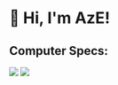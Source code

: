 # 👋 Hi, I'm AzE!

## Computer Specs:

<p>
<img src="https://img.shields.io/badge/AMD-Radeon_RX_6700_XT-ED1C24?style=for-the-badge&logo=amd&logoColor=white"/>
<img src="https://img.shields.io/badge/Intel-Core_i5_10th-0071C5?style=for-the-badge&logo=intel&logoColor=white"/>
</p>




